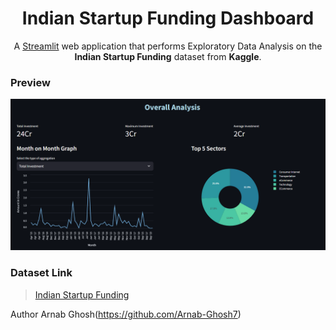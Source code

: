 <h1 align="center">Indian Startup Funding Dashboard</h1>

<p align="center">
A <a href="https://streamlit.io/" target="_blank">Streamlit</a> web application that performs Exploratory Data Analysis on the <b>Indian Startup Funding</b> dataset from <b>Kaggle</b>.
</p>

### Preview

![Overall Analysis](resources/oass.png)

### Dataset Link

> [Indian Startup Funding](https://www.kaggle.com/datasets/sudalairajkumar/indian-startup-funding)


Author 
Arnab Ghosh(https://github.com/Arnab-Ghosh7)
